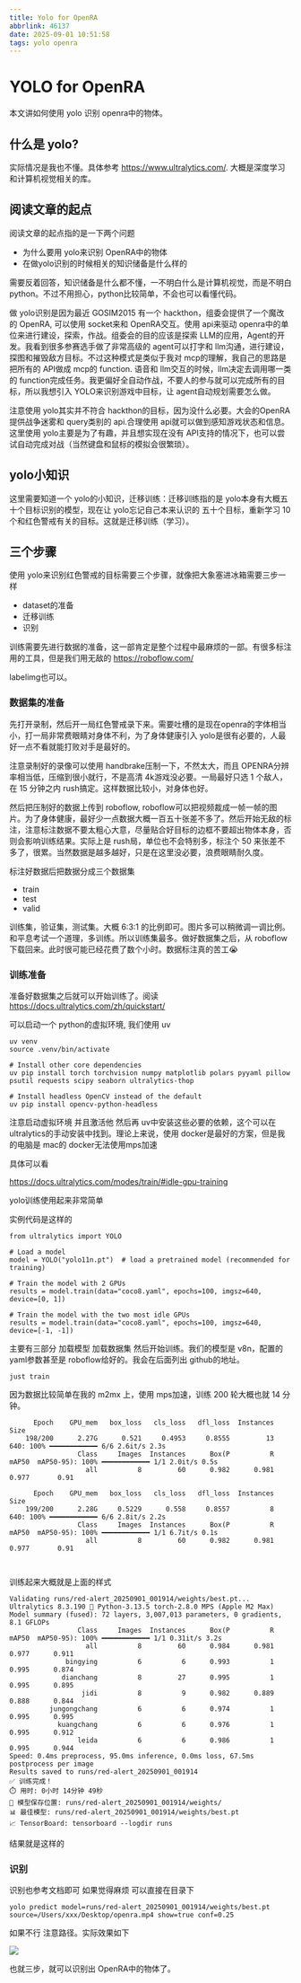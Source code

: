 ```yaml
---
title: Yolo for OpenRA
abbrlink: 46137
date: 2025-09-01 10:51:58
tags: yolo openra
---
```


# YOLO for OpenRA

本文讲如何使用 yolo 识别 openra中的物体。

## 什么是 yolo?

实际情况是我也不懂。具体参考 https://www.ultralytics.com/.   大概是深度学习和计算机视觉相关的库。

## 阅读文章的起点

阅读文章的起点指的是一下两个问题

* 为什么要用 yolo来识别 OpenRA中的物体
* 在做yolo识别的时候相关的知识储备是什么样的

需要反着回答，知识储备是什么都不懂，一不明白什么是计算机视觉，而是不明白 python。不过不用担心，python比较简单，不会也可以看懂代码。

做 yolo识别是因为最近 GOSIM2015 有一个 hackthon，组委会提供了一个魔改的 OpenRA, 可以使用 socket来和 OpenRA交互。使用 api来驱动 openra中的单位来进行建设，探索，作战。组委会的目的应该是探索 LLM的应用，Agent的开发。我看到很多参赛选手做了非常高级的 agent可以打字和 llm沟通，进行建设，探图和摧毁敌方目标。不过这种模式是类似于我对 mcp的理解，我自己的思路是把所有的 API做成 mcp的 function. 语音和 llm交互的时候，llm决定去调用哪一类的 function完成任务。我更偏好全自动作战，不要人的参与就可以完成所有的目标，所以我想引入 YOLO来识别游戏中目标，让 agent自动规划需要怎么做。

注意使用 yolo其实并不符合 hackthon的目标，因为没什么必要。大会的OpenRA提供战争迷雾和 query类别的 api.合理使用 api就可以做到感知游戏状态和信息。这里使用 yolo主要是为了有趣，并且想实现在没有 API支持的情况下，也可以尝试自动完成对战（当然键盘和鼠标的模拟会很繁琐）。

## yolo小知识

这里需要知道一个 yolo的小知识，迁移训练：迁移训练指的是 yolo本身有大概五十个目标识别的模型，现在让 yolo忘记自己本来认识的 五十个目标，重新学习 10 个和红色警戒有关的目标。这就是迁移训练（学习）。

## 三个步骤

使用 yolo来识别红色警戒的目标需要三个步骤，就像把大象塞进冰箱需要三步一样

* dataset的准备
* 迁移训练
* 识别

训练需要先进行数据的准备，这一部肯定是整个过程中最麻烦的一部。有很多标注用的工具，但是我们用无敌的 https://roboflow.com/ 

labelimg也可以。

### 数据集的准备

先打开录制，然后开一局红色警戒录下来。需要吐槽的是现在openra的字体相当小，打一局非常费眼睛对身体不利，为了身体健康引入 yolo是很有必要的，人最好一点不看就能打败对手是最好的。

注意录制好的录像可以使用 handbrake压制一下，不然太大，而且 OPENRA分辨率相当低，压缩到很小就行，不是高清 4k游戏没必要。一局最好只选 1 个敌人，在 15 分钟之内 rush搞定。这样数据比较小，对身体也好。

然后把压制好的数据上传到 roboflow, roboflow可以把视频裁成一帧一帧的图片。为了身体健康，最好少一点数据大概一百五十张差不多了。然后开始无敌的标注，注意标注数据不要太粗心大意，尽量贴合好目标的边框不要超出物体本身，否则会影响训练结果。实际上是 rush局，单位也不会特别多，标注个 50 来张差不多了，很累。当然数据是越多越好，只是在这里没必要，浪费眼睛耐久度。

标注好数据后把数据分成三个数据集

* train
* test
* valid

训练集，验证集，测试集。大概 6:3:1 的比例即可。图片多可以稍微调一调比例。和平息考试一个道理，多训练。所以训练集最多。做好数据集之后，从 roboflow 下载回来。此时很可能已经花费了数个小时。数据标注真的苦工😭

### 训练准备

准备好数据集之后就可以开始训练了。阅读 https://docs.ultralytics.com/zh/quickstart/

可以启动一个 python的虚拟环境, 我们使用 uv

```
uv venv
source .venv/bin/activate

# Install other core dependencies
uv pip install torch torchvision numpy matplotlib polars pyyaml pillow psutil requests scipy seaborn ultralytics-thop

# Install headless OpenCV instead of the default
uv pip install opencv-python-headless
```

注意启动虚拟环境 并且激活他 然后再 uv中安装这些必要的依赖，这个可以在 ultralytics的手动安装中找到。理论上来说，使用 docker是最好的方案，但是我的电脑是 mac的 docker无法使用mps加速 

具体可以看 

https://docs.ultralytics.com/modes/train/#idle-gpu-training

yolo训练使用起来非常简单

实例代码是这样的

```
from ultralytics import YOLO

# Load a model
model = YOLO("yolo11n.pt")  # load a pretrained model (recommended for training)

# Train the model with 2 GPUs
results = model.train(data="coco8.yaml", epochs=100, imgsz=640, device=[0, 1])

# Train the model with the two most idle GPUs
results = model.train(data="coco8.yaml", epochs=100, imgsz=640, device=[-1, -1])
```

主要有三部分 加载模型 加载数据集 然后开始训练。我们的模型是 v8n，配置的 yaml参数甚至是 roboflow给好的。我会在后面列出 github的地址。

```
just train 
```

因为数据比较简单在我的 m2mx 上，使用 mps加速，训练 200 轮大概也就 14 分钟。

```
      Epoch    GPU_mem   box_loss   cls_loss   dfl_loss  Instances       Size
    198/200      2.27G      0.521     0.4953     0.8555         13        640: 100% ━━━━━━━━━━━━ 6/6 2.6it/s 2.3s
                 Class     Images  Instances      Box(P          R      mAP50  mAP50-95): 100% ━━━━━━━━━━━━ 1/1 2.0it/s 0.5s
                   all          8         60      0.982      0.981      0.977       0.91

      Epoch    GPU_mem   box_loss   cls_loss   dfl_loss  Instances       Size
    199/200      2.28G     0.5229      0.558     0.8557          8        640: 100% ━━━━━━━━━━━━ 6/6 2.8it/s 2.2s
                 Class     Images  Instances      Box(P          R      mAP50  mAP50-95): 100% ━━━━━━━━━━━━ 1/1 6.7it/s 0.1s
                   all          8         60      0.982      0.981      0.977       0.91



```

训练起来大概就是上面的样式

```
Validating runs/red-alert_20250901_001914/weights/best.pt...
Ultralytics 8.3.190 🚀 Python-3.13.5 torch-2.8.0 MPS (Apple M2 Max)
Model summary (fused): 72 layers, 3,007,013 parameters, 0 gradients, 8.1 GFLOPs
                 Class     Images  Instances      Box(P          R      mAP50  mAP50-95): 100% ━━━━━━━━━━━━ 1/1 0.31it/s 3.2s
                   all          8         60      0.984      0.981      0.977      0.911
              bingying          6          6      0.993          1      0.995      0.874
             dianchang          8         27      0.995          1      0.995      0.895
                  jidi          8          9      0.982      0.889      0.888      0.844
          jungongchang          6          6      0.974          1      0.995      0.995
            kuangchang          6          6      0.976          1      0.995      0.912
                 leida          6          6      0.986          1      0.995      0.944
Speed: 0.4ms preprocess, 95.0ms inference, 0.0ms loss, 67.5ms postprocess per image
Results saved to runs/red-alert_20250901_001914
✅ 训练完成！
⏱️ 用时: 0小时 14分钟 49秒
💾 模型保存位置: runs/red-alert_20250901_001914/weights/
📊 最佳模型: runs/red-alert_20250901_001914/weights/best.pt
📈 TensorBoard: tensorboard --logdir runs

```

结果就是这样的

### 识别

识别也参考文档即可  如果觉得麻烦 可以直接在目录下

```
yolo predict model=runs/red-alert_20250901_001914/weights/best.pt source=/Users/xxx/Desktop/openra.mp4 show=true conf=0.25
```

如果不行  注意路径。实际效果如下

![](https://image-bucket-for-alvin.oss-cn-beijing.aliyuncs.com/img/Xnip%20Helper%202025-09-01%2010.31.09.png)



也就三步，就可以识别出 OpenRA中的物体了。
